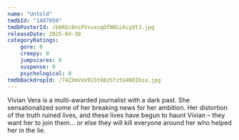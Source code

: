 ```yaml
---
name: "Untold"
tmdbId: "1407050"
tmdbPosterId: /b6RSc8nsPVsvxcqOfN0LLKcyOtJ.jpg
releaseDate: 2025-04-30
categoryRatings:
    gore: 0
    creepy: 0
    jumpscares: 0
    suspense: 0
    psychological: 0
tmdbBackdropId: /74ZXmVoV915tkBzSYztU4NOIbia.jpg
---
```

Vivian Vera is a multi-awarded journalist with a dark past. She sensationalized some of her breaking news for her ambition. Her distortion of the truth ruined lives, and these lives have begun to haunt Vivian – they want her to join them... or else they will kill everyone around her who helped her in the lie.
